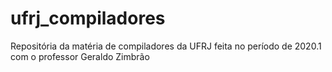 # ufrj_compiladores
Repositória da matéria de compiladores da UFRJ feita no período de 2020.1 com o professor Geraldo Zimbrão
